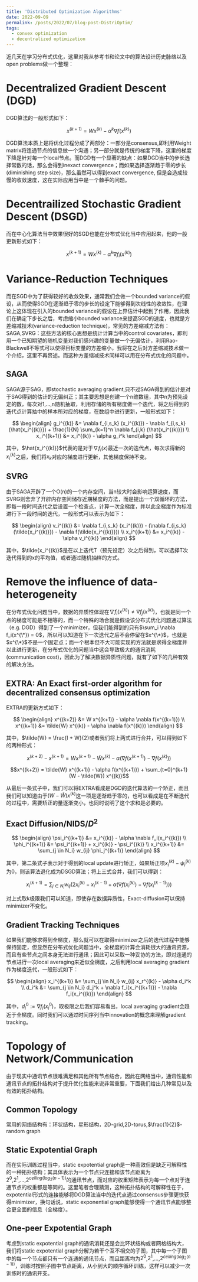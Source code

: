 ```yaml
---
title: 'Distributed Optimization Algorithms'
date: 2022-09-09
permalink: /posts/2022/07/blog-post-DistriOptim/
tags:
  - convex optimization
  - decentralized optimization
---
```


近几天在学习分布式优化，这里对我从参考书和论文中的算法设计历史脉络以及open problems做一个整理：

# Decentralized Gradient Descent (DGD)

DGD算法的一般形式如下：

$$x^{(k+1)} = W x^{(k)} - \alpha^k \nabla f(x^{(k)})$$

DGD算法本质上是将优化过程分成了两部分：一部分是consensus,即利用Weight matrix将连通节点的信息做一个沟通；另一部分就是传统的梯度下降，这里的梯度下降是针对每一个local节点。而DGD有一个显著的缺点：如果DGD当中的步长选择常数的话，那么会得到inexact convergence；而如果选择逐渐趋于零的步长(diminishing step size)，那么虽然可以得到exact convergence, 但是会造成较慢的收敛速度，这在实际应用当中是一个棘手的问题。

# Decentrailized Stochastic Gradient Descent (DSGD)

而在中心化算法当中效果很好的SGD也能在分布式优化当中应用起来，他的一般更新形式如下：

$$x^{(k+1)} = W x^{(k)} - \alpha^k \nabla f_i(x^{(k)})$$

# Variance-Reduction Techniques

而在SGD中为了获得较好的收敛效果，通常我们会做一个bounded variance的假设，从而使得SGD在逐渐趋于零的步长的设定下能够得到次线性的收敛性，在理论上这体现在引入的bounded variance的假设在上界估计中起到了作用，因此我们在确定下步长之后，考虑缩小bounded variance来提高SGD的速度，也就是方差缩减技术(variance-reduction technique)，常见的方差缩减方法有：SAGA,SVRG：这些方法的核心思想是统计计算当中的control covariates，即利用一个已知期望的随机变量对我们感兴趣的变量做一个无偏估计，利用Rao-Blackwell不等式可以使得目标变量的方差缩小，我将在之后对方差缩减技术做一个介绍，这里不再赘述。而这种方差缩减技术同样可以用在分布式优化的问题中。

## SAGA

SAGA源于SAG，即stochastic averaging gradient,只不过SAGA得到的估计是对于SAG得到的估计的无偏纠正；其主要思想是创建一个n维数组，其中n为预先设定的数，每次对1,...,n随机抽取，利用存储的所有梯度做一个迭代，将之后得到的迭代点计算抽中的样本所对应的梯度，在数组中进行更新，一般形式如下：

$$
\begin{align}
    g_i^{(k)} &= \nabla f_{i,s_k} (x_i^{(k)}) - \nabla f_{i,s_k} (\hat{x_i^{(k)}}) + \frac{1}{N} \sum_{k=1}^n \nabla f_{i,k} (\hat{x_i^{(k)}}) \\
    x_i^{(k+1)} &= x_i^{(k)} - \alpha g_i^k
\end{align}
$$

其中，$\hat{x_i^{(k)}}$代表的是对于$\nabla f_i(x)$最近一次的迭代点，每次求得新的$x_i^{(k)}$之后，我们将$x_k$对应的梯度进行更新，其他梯度保持不变。

## SVRG

由于SAGA开辟了一个O(n)的一个内存空间，当n较大时会影响运算速度，而SVRG则舍弃了开辟内存空间储存近期梯度的方法，而是提出一个双循环的方法，即每一段时间迭代之后设置一个检查点，计算一次全梯度，并以此全梯度作为标准进行下一段时间的迭代，一般形式可以表示为如下：

$$
\begin{align}
  v_i^{(k)} &= \nabla f_{i,s_k} (x_i^{(k)}) - (\nabla f_{i,s_k}(\tilde{x_i^{(k)}}) - \nabla f(\tilde{x_i^{(k)}})) \\ 
  x_i^{(k+1)} &= x_i^{(k)} - \alpha v_i^{(k)}
\end{align}
$$

其中，$\tilde{x_i^{(k)}$是在以上迭代T（预先设定）次之后得到，可以选择T次迭代得到的x的平均值，或者通过随机抽样的方式。

# Remove the influence of data-heterogeneity

在分布式优化问题当中，数据的异质性体现在$\nabla f_i(x^{(k)}) \neq \nabla f_j(x^{(k)})$，也就是同一个点的梯度可能是不相等的，而一个特殊的场合就是假设该分布式优化问题通过算法（e.g. DGD）得到了一个minimizer，但我们能得到的只有$\sum_i \nabla f_i(x^{\*}) = 0$，所以可以知道在下一次迭代之后不会停留在$x^{\*}$，也就是$x^{\*}$不是一个固定点；而一个根本但不大可能实现的方法就是求得全梯度并以此进行更新，在分布式优化的问题当中这会导致极大的通讯消耗(communication cost)，因此为了解决数据异质性问题，就有了如下的几种有效的解决方法。

## EXTRA: An Exact first-order algorithm for decentralized consensus optimization

EXTRA的更新方式如下：

$$
\begin{align}
    x^{(k+2)} &= W x^{(k+1)} - \alpha \nabla f(x^{(k+1)}) \\ 
    x^{(k+1)} &= \tilde{W} x^{(k)} - \alpha \nabla f(x^{(k)})
\end{align}
$$

其中，$\tilde{W} = \frac{I + W}{2}或者我们将上两式进行合并，可以得到如下的两种形式：

$$x^{(k+2)} - x^{(k+1)} = W x^{(k+1)} - \tilde{W} x^{(k)} - \alpha (\nabla f(x^{(k+1)}) - \nabla f(x^{(k)})) $$

$$x^{(k+2)} = \tilde{W} x^{(k+1)} - \alpha f(x^{(k+1)}) + \sum_{t=0}^{k+1} (W - \tilde{W}) x^{(k)}$$

从最后一条式子中，我们可以将EXTRA看成是DGD的迭代算法的一个矫正，而且我们可以知道由于$(W - \tilde{W}) x^{(k)}$这一项是逐渐趋于零的，也可以看成是在不断迭代的过程中，需要矫正的量逐渐变小，也同时说明了这个求和是必要的。

## Exact Diffusion/NIDS/$D^2$

$$
\begin{align}
    \psi_i^{(k+1)} &= x_i^{(k)} - \alpha \nabla f_i(x_i^{(k)}) \\ 
    \phi_i^{(k+1)} &= \psi_i^{(k+1)} + x_i^{(k)} - \psi_i^{(k)} \\
    x_i^{(k+1)} &= \sum_{j \in N_i} w_{ij} \phi_j^{(k+1)}
\end{align}
$$

其中，第二条式子表示对于得到的local update进行矫正，如果矫正项$x_i^{(k)} - \psi_i^{(k)}$为0，则该算法退化成为DSGD算法；将上三式合并，我们可以得到：

$$x_i^{(k+1)} = \sum_{j \in N_i} w_{ij} (2x_i^{(k)} - x_i^{(k-1)} + \alpha (\nabla f(x_i^{(k)}) - \nabla f(x_i^{(k-1)})))$$

对上式取k极限我们可以知道，即使存在数据异质性，Exact-diffusion可以保持minimizer不变化。

## Gradient Tracking Techniques

如果我们能够求得到全梯度，那么就可以在取得minimizer之后的迭代过程中能够保持固定，但显然在分布式优化问题当中，全梯度的计算会消耗很大的通讯资源，而且有些节点之间本身无法进行通讯；因此可以采取一种妥协的方法，即对连通的节点进行一次local averaging来近似全梯度，之后利用local averaging gradient作为梯度迭代，一般形式如下：

$$
\begin{align}
  x_i^{(k+1)} &= \sum_{j \in N_i} w_{ij} x_r^{(k)} - \alpha d_i^k \\
  d_i^k &= \sum_{j \in N_i} d_j^k + \nabla f_i(x_i^{(k+1)}) - \nabla f_i(x_i^{(k)})
\end{align}
$$

其中，$d_i^0 := \nabla f_i(x_i^0)$，取极限之后我们容易看出，local averaging gradient会趋近于全梯度。同时我们可以通过时间序列当中innovation的概念来理解gradient tracking。

# Topology of Network/Communication

由于现实中通讯节点很难满足和其他所有节点结合，因此在网络当中，通讯性能和通讯节点的拓扑结构对于提升优化性能来说非常重要，下面我们给出几种常见以及有效的拓扑结构。

## Common Topology

常用的网络结构有：环状结构，星形结构，2D-grid,2D-torus,$\frac{1}{2}$-random graph

## Static Expotential Graph

而在实际训练过程当中，static expotential graph是一种高效但是缺乏可解释性的一种拓扑结构；其具体表示为一个节点只连接和该节点距离为$2^0$,$2^1$,...,$2^{ceiling(log_2(n-1))}$的通讯节点，而对应的权重矩阵表示为每一个点对于连通节点的权重都是等同的。这里笔者合理猜测，这种拓扑结构的可解释性在于，expotential形式的连接能够将DGD算法当中的迭代点通过consensus步骤更快获得minimizer，换句话说，static exponential graph能够使得一个通讯节点能够整合更全面的信息（全梯度）。

## One-peer Expotential Graph

考虑到static expotential graph的通讯消耗还是会比环状结构或者网格结构大，我们将static expotential graph分解为若干个互不相交的子图，其中每一个子图中的每一个节点都只有一个连通的通讯节点，而且距离均为$2^0$,$2^1$,...,$2^{ceiling(log_2(n-1))}$，训练时按照子图中节点距离，从小到大的顺序循环训练，这样可以减少一次训练时的通讯开支。


